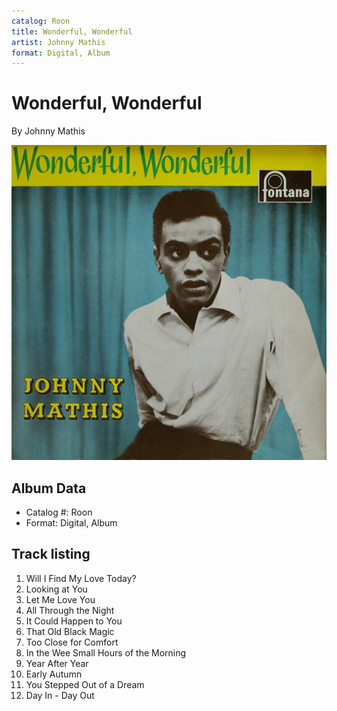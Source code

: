 ```yaml
---
catalog: Roon
title: Wonderful, Wonderful
artist: Johnny Mathis
format: Digital, Album
---
```


# Wonderful, Wonderful

By Johnny Mathis

![](../../assets/albumcovers/Johnny_Mathis-Wonderful__Wonderful.png)

## Album Data

- Catalog #: Roon
- Format: Digital, Album


## Track listing


1. Will I Find My Love Today?
2. Looking at You
3. Let Me Love You
4. All Through the Night
5. It Could Happen to You
6. That Old Black Magic
7. Too Close for Comfort
8. In the Wee Small Hours of the Morning
9. Year After Year
10. Early Autumn
11. You Stepped Out of a Dream
12. Day In - Day Out

